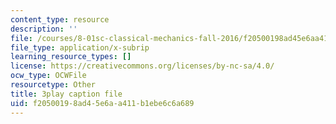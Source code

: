 ```yaml
---
content_type: resource
description: ''
file: /courses/8-01sc-classical-mechanics-fall-2016/f20500198ad45e6aa411b1ebe6c6a689_mHVnpuhfpvI.vtt
file_type: application/x-subrip
learning_resource_types: []
license: https://creativecommons.org/licenses/by-nc-sa/4.0/
ocw_type: OCWFile
resourcetype: Other
title: 3play caption file
uid: f2050019-8ad4-5e6a-a411-b1ebe6c6a689
---
```


